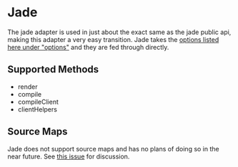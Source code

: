 # Jade
The jade adapter is used in just about the exact same as the jade public api, making this adapter a very easy transition. Jade takes the [options listed here under "options"](http://jade-lang.com/api/) and they are fed through directly.

## Supported Methods
 - render
 - compile
 - compileClient
 - clientHelpers

## Source Maps

Jade does not support source maps and has no plans of doing so in the near future. See [this issue](https://github.com/jadejs/jade/issues/941) for discussion.
